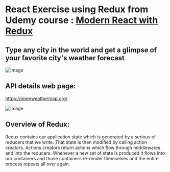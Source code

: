 # React Exercise using Redux from Udemy course : <a href="https://www.udemy.com/course/react-redux/?LSNPUBID=JVFxdTr9V80&ranEAID=JVFxdTr9V80&ranMID=39197&ranSiteID=JVFxdTr9V80-tIb0tmQSS6dQ.EtYaBIDmw">Modern React with Redux</a>

## Type any city in the world and get a glimpse of your favorite city's weather forecast
![image](https://user-images.githubusercontent.com/55360078/82143072-7adfb980-9841-11ea-866b-7f737af926d1.png)



## API details web page:
https://openweathermap.org/

![image](https://user-images.githubusercontent.com/55360078/82143056-57b50a00-9841-11ea-8bf4-0339b751e7c5.png)

## Overview of Redux:

Redux contains our application state which is generated by a serious of reducers that we write. That state is then modified by calling action creators. Actions creators return actions which flow through middlewares and into the reducers. Whenever a new set of state is produced it flows into our containers and those containers re-render themselves and the entire process repeats all over again.
